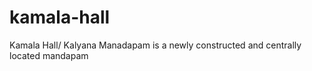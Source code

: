 # kamala-hall
Kamala Hall/ Kalyana Manadapam is a newly constructed and centrally located mandapam 

